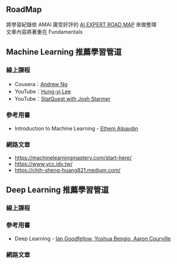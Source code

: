 ## RoadMap
將學習紀錄依 AMAI 廣受好評的 [AI EXPERT ROAD MAP](https://i.am.ai/roadmap/#note) 來做整理  
文章內容將著重在 Fundamentals

## Machine Learning 推薦學習管道
### 線上課程
* Cousera：[Andrew Ng](https://zh-tw.coursera.org/learn/machine-learning)
* YouTube：[Hung-yi Lee](https://www.youtube.com/channel/UC2ggjtuuWvxrHHHiaDH1dlQ)
* YouTube：[StatQuest with Josh Starmer](https://www.youtube.com/user/joshstarmer)
### 參考用書
* Introduction to Machine Learning - [Ethem Alpaydın](https://kkpatel7.files.wordpress.com/2015/04/alppaydin_machinelearning_2010.pdf)
### 網路文章
* https://machinelearningmastery.com/start-here/
* https://www.ycc.idv.tw/
* https://chih-sheng-huang821.medium.com/

## Deep Learning 推薦學習管道
### 線上課程
### 參考用書
* Deep Learning - [Ian Goodfellow, Yoshua Bengio, Aaron Courville](https://www.deeplearningbook.org/)
### 網路文章
